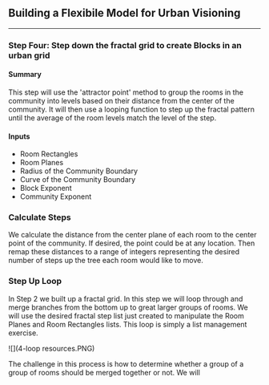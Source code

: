 ## Building a Flexibile Model for Urban Visioning 
---

### Step Four: Step down the fractal grid to create Blocks in an urban grid

#### Summary
This step will use the 'attractor point' method to group the rooms in the community into levels based on their distance from the center of the community. It will then use a looping function to step up the fractal pattern until the average of the room levels match the level of the step. 

#### Inputs
- Room Rectangles  
- Room Planes
- Radius of the Community Boundary
- Curve of the Community Boundary
- Block Exponent
- Community Exponent

### Calculate Steps
We calculate the distance from the center plane of each room to the center point of the community. If desired, the point could be at any location. Then remap these distances to a range of integers representing the desired number of steps up the tree each room would like to move.

### Step Up Loop
In Step 2 we built up a fractal grid. In this step we will loop through and merge branches from the bottom up to great larger groups of rooms. We will use the desired fractal step list just created to manipulate the Room Planes and Room Rectangles lists. This loop is simply a list management exercise. 

![](4-loop resources.PNG)

The challenge in this process is how to determine whether a group of a group of rooms should be merged together or not. We will 